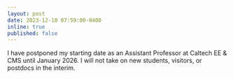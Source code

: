 ```yaml
---
layout: post
date: 2023-12-10 07:59:00-0400
inline: true
published: false
---
```


I have postponed my starting date as an Assistant Professor at Caltech EE & CMS until January 2026. I will not take on new students, visitors, or postdocs in the interim.
